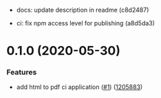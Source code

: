 * docs: update description in readme (c8d2487)

* ci: fix npm access level for publishing (a8d5da3)

<a name="0.1.0"></a>
# 0.1.0 (2020-05-30)


### Features

* add html to pdf ci application ([#1](https://github.com/our-weekend-project/html-to-pdf-ci/issues/1)) ([1205883](https://github.com/our-weekend-project/html-to-pdf-ci/commit/1205883))

